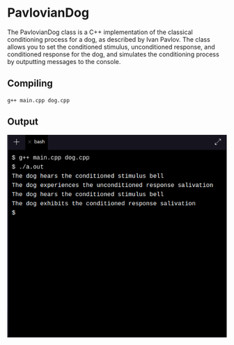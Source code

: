 # PavlovianDog

The PavlovianDog class is a C++ implementation of the classical conditioning process for a dog, as described by Ivan Pavlov. The class allows you to set the conditioned stimulus, unconditioned response, and conditioned response for the dog, and simulates the conditioning process by outputting messages to the console.    

## Compiling
```
g++ main.cpp dog.cpp
```
## Output
<img src = "https://github.com/adarsh-2425/PavlovianDog/blob/main/output2.png">
